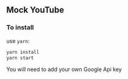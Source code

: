 
## Mock YouTube


### To install

 use `yarn`:

```sh
yarn install
yarn start
```

You will need to add your own Google Api key
